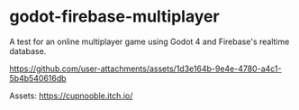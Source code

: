 # godot-firebase-multiplayer
A test for an online multiplayer game using Godot 4 and Firebase's realtime database. 

https://github.com/user-attachments/assets/1d3e164b-9e4e-4780-a4c1-5b4b540616db

Assets: https://cupnooble.itch.io/
